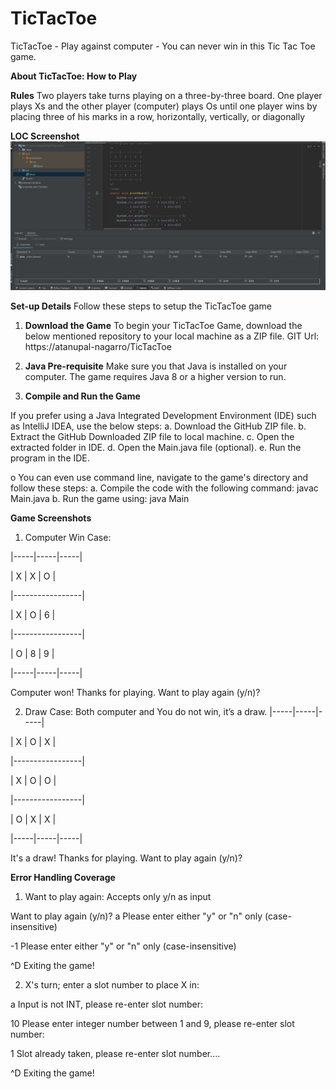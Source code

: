 # **TicTacToe**

TicTacToe - Play against computer - You can never win in this Tic Tac Toe game.

**About TicTacToe: How to Play**

**Rules** 
Two players take turns playing on a three-by-three board. One player plays Xs and the other player (computer) plays Os until one player wins by placing three of his marks in a row, horizontally, vertically, or diagonally



**LOC Screenshot**
![Screenshot](screenshot.png)


**Set-up Details**
Follow these steps to setup the TicTacToe game

1. **Download the Game** To begin your TicTacToe Game, download the below mentioned repository to your local machine as a ZIP file.
GIT Url: https://atanupal-nagarro/TicTacToe

2. **Java Pre-requisite** Make sure you that Java is installed on your computer. The game requires Java 8 or a higher version to run.

3. **Compile and Run the Game**

If you prefer using a Java Integrated Development Environment (IDE) such as IntelliJ IDEA, use the below steps: 
a. Download the GitHub ZIP file.
b. Extract the GitHub Downloaded ZIP file to local machine.
c. Open the extracted folder in IDE.
d. Open the Main.java file (optional).
e. Run the program in the IDE.

o You can even use command line, navigate to the game's directory and follow these steps:
a. Compile the code with the following command: javac Main.java	
b. Run the game using: java Main

**Game Screenshots**
1. Computer Win Case:

|-----|-----|-----|

|  X  |  X  |  O  |

|-----------------|

|  X  |  O  |  6  |

|-----------------|

|  O  |  8  |  9  |

|-----|-----|-----|

Computer won! Thanks for playing.
Want to play again (y/n)?

2. Draw Case: Both computer and You do not win, it’s a draw.
|-----|-----|-----|

|  X  |  O  |  X  |

|-----------------|

|  X  |  O  |  O  |

|-----------------|

|  O  |  X  |  X  |

|-----|-----|-----|

It's a draw! Thanks for playing.
Want to play again (y/n)?


**Error Handling Coverage**
1. Want to play again: Accepts only y/n as input

Want to play again (y/n)?
a
Please enter either "y" or "n" only (case-insensitive)

-1
Please enter either "y" or "n" only (case-insensitive)

^D
Exiting the game!

2. X's turn; enter a slot number to place X in:

a
Input is not INT, please re-enter slot number:

10
Please enter integer number between 1 and 9, please re-enter slot number:

1
Slot already taken, please re-enter slot number....

^D
Exiting the game!

